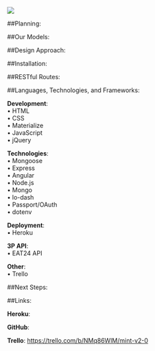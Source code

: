 ![](http://mintny.com/logo.jpg)

##Planning:

##Our Models:

##Design Approach:

##Installation: 

##RESTful Routes:

##Languages, Technologies, and Frameworks:

**Development**:    
• HTML  
• CSS  
• Materialize  
• JavaScript  
• jQuery  

**Technologies**:  
• Mongoose  
• Express  
• Angular  
• Node.js  
• Mongo  
• lo-dash  
• Passport/OAuth  
• dotenv  

**Deployment**:  
• Heroku  

**3P API**:  
• EAT24 API  

**Other**:  
• Trello

##Next Steps:

##Links:

**Heroku**: 

**GitHub**: 

**Trello**: https://trello.com/b/NMq86WlM/mint-v2-0
